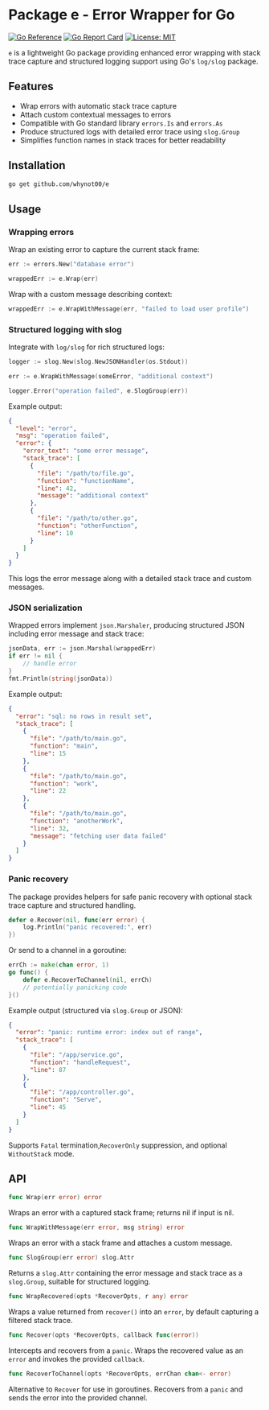 # Package e - Error Wrapper for Go

[![Go Reference](https://pkg.go.dev/badge/github.com/whynot00/e.svg)](https://pkg.go.dev/github.com/whynot00/e) [![Go Report Card](https://goreportcard.com/badge/github.com/whynot00/e)](https://goreportcard.com/report/github.com/whynot00/e) [![License: MIT](https://img.shields.io/badge/License-MIT-blue.svg)](LICENSE)

`e` is a lightweight Go package providing enhanced error wrapping with stack trace capture and structured logging support using Go's `log/slog` package.

## Features

- Wrap errors with automatic stack trace capture
- Attach custom contextual messages to errors
- Compatible with Go standard library `errors.Is` and `errors.As`
- Produce structured logs with detailed error trace using `slog.Group`
- Simplifies function names in stack traces for better readability

## Installation

```bash
go get github.com/whynot00/e
```

## Usage

### Wrapping errors
Wrap an existing error to capture the current stack frame:

```go
err := errors.New("database error")

wrappedErr := e.Wrap(err)
```

Wrap with a custom message describing context:
```go
wrappedErr := e.WrapWithMessage(err, "failed to load user profile")
```

### Structured logging with slog
Integrate with `log/slog` for rich structured logs:

```go
logger := slog.New(slog.NewJSONHandler(os.Stdout))

err := e.WrapWithMessage(someError, "additional context")

logger.Error("operation failed", e.SlogGroup(err))
```
Example output:
```json
{
  "level": "error",
  "msg": "operation failed",
  "error": {
    "error_text": "some error message",
    "stack_trace": [
      {
        "file": "/path/to/file.go",
        "function": "functionName",
        "line": 42,
        "message": "additional context"
      },
      {
        "file": "/path/to/other.go",
        "function": "otherFunction",
        "line": 10
      }
    ]
  }
}
```
This logs the error message along with a detailed stack trace and custom messages.

### JSON serialization
Wrapped errors implement `json.Marshaler`, producing structured JSON including error message and stack trace:
```go
jsonData, err := json.Marshal(wrappedErr)
if err != nil {
    // handle error
}
fmt.Println(string(jsonData))
```
Example output:
```json
{
  "error": "sql: no rows in result set",
  "stack_trace": [
    {
      "file": "/path/to/main.go",
      "function": "main",
      "line": 15
    },
    {
      "file": "/path/to/main.go",
      "function": "work",
      "line": 22
    },
    {
      "file": "/path/to/main.go",
      "function": "anotherWork",
      "line": 32,
      "message": "fetching user data failed"
    }
  ]
}
```

### Panic recovery
The package provides helpers for safe panic recovery with optional stack trace capture and structured handling.

```go
defer e.Recover(nil, func(err error) {
    log.Println("panic recovered:", err)
})
```
Or send to a channel in a goroutine:

```go
errCh := make(chan error, 1)
go func() {
    defer e.RecoverToChannel(nil, errCh)
    // potentially panicking code
}()
```
Example output (structured via `slog.Group` or JSON):
```json
{
  "error": "panic: runtime error: index out of range",
  "stack_trace": [
    {
      "file": "/app/service.go",
      "function": "handleRequest",
      "line": 87
    },
    {
      "file": "/app/controller.go",
      "function": "Serve",
      "line": 45
    }
  ]
}
```
Supports `Fatal` termination,`RecoverOnly` suppression, and optional `WithoutStack` mode.

## API
```go
func Wrap(err error) error
```
Wraps an error with a captured stack frame; returns nil if input is nil.

```go
func WrapWithMessage(err error, msg string) error
```
Wraps an error with a stack frame and attaches a custom message.

```go
func SlogGroup(err error) slog.Attr
```
Returns a `slog.Attr` containing the error message and stack trace as a `slog.Group`, suitable for structured logging.

```go
func WrapRecovered(opts *RecoverOpts, r any) error
```
Wraps a value returned from `recover()` into an `error`, by default capturing a filtered stack trace.

```go
func Recover(opts *RecoverOpts, callback func(error))
```
Intercepts and recovers from a `panic`.
Wraps the recovered value as an `error` and invokes the provided `callback`.

```go
func RecoverToChannel(opts *RecoverOpts, errChan chan<- error)
```
Alternative to `Recover` for use in goroutines.
Recovers from a `panic` and sends the error into the provided channel.